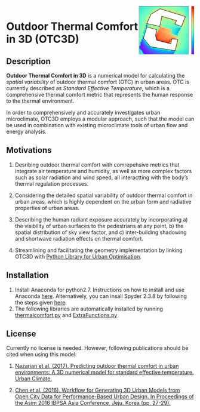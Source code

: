 <img src="https://github.com/nenazarian/thermalcomfort/blob/master/Examples%20and%20Graphs/testfig.png" align="right" width="150" />

# Outdoor Thermal Comfort in 3D (OTC3D) 
## Description 
**Outdoor Thermal Comfort in 3D** is a numerical model for calculating the *spatial variability* of outdoor thermal comfort (OTC) in urban areas. OTC is currently described as *Standard Effective Temperature*, which is a comprehensive thermal comfort metric that represents the human response to the thermal environment.

In order to comprehensively and accurately investigates urban microclimate, OTC3D employs a modular approach, such that the model can be used in combination with existing microclimate tools of urban flow and energy analysis. 

## Motivations
1) Desribing outdoor thermal comfort with comrepehsive metrics that integrate air temperature and humidity, as well
as more complex factors such as solar radiation and wind speed, all interactting with the body’s thermal regulation processes.

2) Considering the detailed spatial variability of outdoor thermal comfort in urban areas, which is highly dependent on the urban form and radiative properties of urban areas. 

3) Describing the human radiant exposure accurately by incorporating a) the visibility of urban surfaces to the pedestrians at
any point, b) the spatial distribution of sky view factor, and c) inter-building shadowing and shortwave radiation effects on thermal comfort.

4) Streamlining and facilitating the geometry implementation by linking OTC3D with [Python Library for Urban Optimisation](https://github.com/chenkianwee/pyliburo). 

## Installation 
1)	Install Anaconda for python2.7. Instructions on how to install and use Anaconda [here](http://conda.pydata.org/docs/using/envs.html). 
Alternatively, you can insall Spyder 2.3.8 by following the steps given [here](https://pythonhosted.org/spyder/installation.html).
2)	The following libraries are automatically installed by running [thermalcomfort.py](https://github.com/tiffanyts/OTC3D/blob/master/ExtraFunctions.py) and [ExtraFunctions.py](https://github.com/tiffanyts/OTC3D/blob/master/ExtraFunctions.py)

## License
Currently no license is needed. However, following publications should be cited when using this model:
1. [Nazarian et al. (2017). Predicting outdoor thermal comfort in urban environments: A 3D numerical model for standard effective temperature. Urban Climate.]( https://www.researchgate.net/publication/316115262_Predicting_outdoor_thermal_comfort_in_urban_environments_A_3D_numerical_model_for_standard_effective_temperature)

2. [Chen et al. (2016). Workflow for Generating 3D Urban Models from Open City Data for Performance-Based Urban Design. In Proceedings of the Asim 2016 IBPSA Asia Conference, Jeju, Korea (pp. 27-29).](https://www.researchgate.net/publication/311534516_Workflow_for_Generating_3D_Urban_Models_from_Open_City_Data_for_Performance-Based_Urban_Design)
